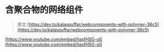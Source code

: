 # 含聚合物的网络组件

> 原文:[https://dev.to/kalaspuffar/webcomponents-with-polymer-36c5](https://dev.to/kalaspuffar/webcomponents-with-polymer-36c5)

[https://www.youtube.com/embed/IjasfHSG-oI](https://www.youtube.com/embed/IjasfHSG-oI)